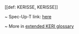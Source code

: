 [[def: KERISSE, KERISSE]]

~ Spec-Up-T link: <a href='https://weboftrust.github.io/WOT-terms/docs/glossary/KERISSE'>here</a>

~ More in <a href="https://weboftrust.github.io/WOT-terms/docs/glossary/KERISSE">extended KERI glossary</a>
